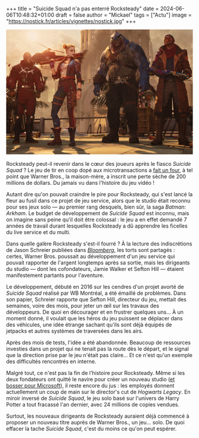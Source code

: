 +++
title = "Suicide Squad n'a pas enterré Rocksteady"
date = 2024-06-06T10:48:32+01:00
draft = false
author = "Mickael"
tags = ["Actu"]
image = "https://nostick.fr/articles/vignettes/nostick.jpg"
+++

![Suicide Squad: Kill the Justice League](Suicide-Squad.jpg "Les bras cassés de Rocksteady.") 

Rocksteady peut-il revenir dans le cœur des joueurs après le fiasco *Suicide Squad* ? Le jeu de tir en coop dopé aux microtransactions a [fait un four](https://nostick.fr/articles/2024/mars/suicidesquad/), à tel point que Warner Bros., la maison-mère, a inscrit une perte sèche de 200 millions de dollars. Du jamais vu dans l'histoire du jeu vidéo !

Autant dire qu'on pouvait craindre le pire pour Rocksteady, qui s'est lancé la fleur au fusil dans ce projet de jeu service, alors que le studio était reconnu pour ses jeux solo — au premier rang desquels, bien sûr, la saga *Batman: Arkham*. Le budget de développement de *Suicide Squad* est inconnu, mais on imagine sans peine qu'il doit être colossal : le jeu a en effet demandé 7 années de travail durant lesquelles Rocksteady a dû apprendre les ficelles du live service et du multi.

Dans quelle galère Rocksteady s'est-il fourré ? À la lecture des indiscrétions de Jason Schreier publiées dans *[Bloomberg](https://www.bloomberg.com/news/articles/2024-06-06/-suicide-squad-warner-bros-s-200-million-flop-haunts-the-gaming-industry)*, les torts sont partagés : certes, Warner Bros. poussait au développement d'un jeu service qui pouvait rapporter de l'argent longtemps après sa sortie, mais les dirigeants du studio — dont les cofondateurs, Jamie Walker et Sefton Hill — étaient manifestement partants pour l'aventure. 

Le développement, débuté en 2016 sur les cendres d'un projet avorté de *Suicide Squad* réalisé par WB Montréal, a été émaillé de problèmes. Dans son papier, Schreier rapporte que Sefton Hill, directeur du jeu, mettait des semaines, voire des mois, pour jeter un œil sur les travaux des développeurs. De quoi en décourager et en frustrer quelques uns… À un moment donné, il voulait que les héros du jeu puissent se déplacer dans des véhicules, une idée étrange sachant qu'ils sont déjà équipés de jetpacks et autres systèmes de traversées dans les airs.

Après des mois de tests, l'idée a été abandonnée. Beaucoup de ressources investies dans un projet qui ne tenait pas la route dès le départ, et le signal que la direction prise par le jeu n'était pas claire… Et ce n'est qu'un exemple des difficultés rencontrés en interne.

Malgré tout, ce n'est pas la fin de l'histoire pour Rocksteady. Même si les deux fondateurs ont quitté le navire pour créer un nouveau studio ([et bosser pour Microsoft](https://nostick.fr/articles/2024/juin/0106-semaine-folle-jeu-video/#xbox-met-la-main-sur-le-nouveau-projet-des-créateurs-de-batman-arkham)), il reste encore du jus : les employés donnent actuellement un coup de main sur le director's cut de *Hogwarts Legacy*. En miroir inversé de *Suicide Squad*, le jeu solo basé sur l'univers de Harry Potter a tout fracassé l'an dernier, avec 24 millions de copies vendues.

Surtout, les nouveaux dirigeants de Rocksteady auraient déjà commencé à proposer un nouveau titre auprès de Warner Bros., un jeu… solo. De quoi effacer la tache *Suicide Squad*, c'est du moins ce qu'on peut espérer.